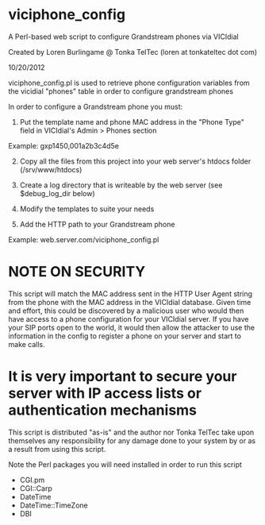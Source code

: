 # viciphone_config
A Perl-based web script to configure Grandstream phones via VICIdial

Created by Loren Burlingame @ Tonka TelTec (loren at tonkateltec dot com)

10/20/2012

viciphone_config.pl is used to retrieve phone configuration variables
from the vicidial "phones" table in order to configure grandstream phones

In order to configure a Grandstream phone you must:

1. Put the template name and phone MAC address in the "Phone Type" field in VICIdial's Admin > Phones section

 Example: gxp1450,001a2b3c4d5e

2. Copy all the files from this project into your web server's htdocs folder (/srv/www/htdocs)

3. Create a log directory that is writeable by the web server (see $debug_log_dir below)

4. Modify the templates to suite your needs

5. Add the HTTP path to your Grandstream phone

 Example: web.server.com/viciphone_config.pl

# NOTE ON SECURITY

This script will match the MAC address sent in the HTTP User Agent string from the phone with the MAC address in the
VICIdial database. Given time and effort, this could be discovered by a malicious user who would then have access
to a phone configuration for your VICIdial server. If you have your SIP ports open to the world, it would then allow
the attacker to use the information in the config to register a phone on your server and start to make calls.

# ****It is very important to secure your server with IP access lists or authentication mechanisms****

This script is distributed "as-is" and the author nor Tonka TelTec take upon themselves any responsibility for any damage
done to your system by or as a result from using this script.

Note the Perl packages you will need installed in order to run this script

- CGI.pm
- CGI::Carp
- DateTime
- DateTime::TimeZone
- DBI

